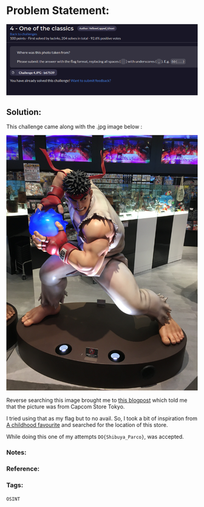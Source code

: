 # Problem Statement:
![question](https://raw.githubusercontent.com/0x41head/CTF-Writeups/main/src/DOA2021ctf/OSINT/One%20of%20the%20classics/ques.png)

## Solution:
This challenge came along with the .jpg image below :

![quest](https://raw.githubusercontent.com/0x41head/CTF-Writeups/main/src/DOA2021ctf/OSINT/One%20of%20the%20classics/c4.jpg)

Reverse searching this image brought me to [this blogpost](https://fightersgeneration.com/news1/capcom-store-tokyo2.htm) which told me that the picture was from Capcom Store Tokyo.

I tried using that as my flag but to no avail. So, I took a bit of inspiration from [A childhood favourite](https://0x41head.github.io/CTF-Writeups/book/DOA2021ctf/OSINT/A%20childhood%20favourite/A%20childhood%20favourite.html) and searched for the location of this store.

While doing this one of my attempts `DO{Shibuya_Parco}`, was accepted.
### Notes:
### Reference:

### Tags:
`OSINT`
